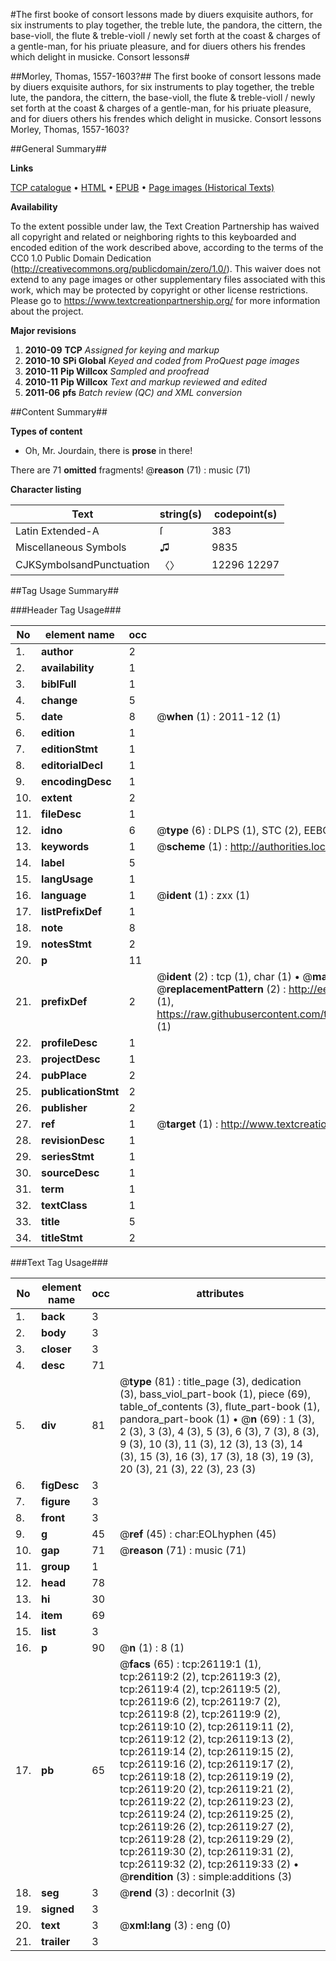 #The first booke of consort lessons made by diuers exquisite authors, for six instruments to play together, the treble lute, the pandora, the cittern, the base-violl, the flute & treble-violl / newly set forth at the coast & charges of a gentle-man, for his priuate pleasure, and for diuers others his frendes which delight in musicke. Consort lessons#

##Morley, Thomas, 1557-1603?##
The first booke of consort lessons made by diuers exquisite authors, for six instruments to play together, the treble lute, the pandora, the cittern, the base-violl, the flute & treble-violl / newly set forth at the coast & charges of a gentle-man, for his priuate pleasure, and for diuers others his frendes which delight in musicke.
Consort lessons
Morley, Thomas, 1557-1603?

##General Summary##

**Links**

[TCP catalogue](http://www.ota.ox.ac.uk/tcp/)  • 
[HTML](http://tei.it.ox.ac.uk/tcp/Texts-HTML/free/A07/A07750.html)  • 
[EPUB](http://tei.it.ox.ac.uk/tcp/Texts-EPUB/free/A07/A07750.epub) • 
[Page images (Historical Texts)](https://historicaltexts.jisc.ac.uk/eebo-23032344e)

**Availability**

To the extent possible under law, the Text Creation Partnership has waived all copyright and related or neighboring rights to this keyboarded and encoded edition of the work described above, according to the terms of the CC0 1.0 Public Domain Dedication (http://creativecommons.org/publicdomain/zero/1.0/). This waiver does not extend to any page images or other supplementary files associated with this work, which may be protected by copyright or other license restrictions. Please go to https://www.textcreationpartnership.org/ for more information about the project.

**Major revisions**

1. __2010-09__ __TCP__ *Assigned for keying and markup*
1. __2010-10__ __SPi Global__ *Keyed and coded from ProQuest page images*
1. __2010-11__ __Pip Willcox__ *Sampled and proofread*
1. __2010-11__ __Pip Willcox__ *Text and markup reviewed and edited*
1. __2011-06__ __pfs__ *Batch review (QC) and XML conversion*

##Content Summary##

**Types of content**

  * Oh, Mr. Jourdain, there is **prose** in there!

There are 71 **omitted** fragments! 
 @__reason__ (71) : music (71)

**Character listing**


|Text|string(s)|codepoint(s)|
|---|---|---|
|Latin Extended-A|ſ|383|
|Miscellaneous Symbols|♫|9835|
|CJKSymbolsandPunctuation|〈〉|12296 12297|

##Tag Usage Summary##

###Header Tag Usage###

|No|element name|occ|attributes|
|---|---|---|---|
|1.|__author__|2||
|2.|__availability__|1||
|3.|__biblFull__|1||
|4.|__change__|5||
|5.|__date__|8| @__when__ (1) : 2011-12 (1)|
|6.|__edition__|1||
|7.|__editionStmt__|1||
|8.|__editorialDecl__|1||
|9.|__encodingDesc__|1||
|10.|__extent__|2||
|11.|__fileDesc__|1||
|12.|__idno__|6| @__type__ (6) : DLPS (1), STC (2), EEBO-CITATION (1), OCLC (1), VID (1)|
|13.|__keywords__|1| @__scheme__ (1) : http://authorities.loc.gov/ (1)|
|14.|__label__|5||
|15.|__langUsage__|1||
|16.|__language__|1| @__ident__ (1) : zxx (1)|
|17.|__listPrefixDef__|1||
|18.|__note__|8||
|19.|__notesStmt__|2||
|20.|__p__|11||
|21.|__prefixDef__|2| @__ident__ (2) : tcp (1), char (1)  •  @__matchPattern__ (2) : ([0-9\-]+):([0-9IVX]+) (1), (.+) (1)  •  @__replacementPattern__ (2) : http://eebo.chadwyck.com/downloadtiff?vid=$1&page=$2 (1), https://raw.githubusercontent.com/textcreationpartnership/Texts/master/tcpchars.xml#$1 (1)|
|22.|__profileDesc__|1||
|23.|__projectDesc__|1||
|24.|__pubPlace__|2||
|25.|__publicationStmt__|2||
|26.|__publisher__|2||
|27.|__ref__|1| @__target__ (1) : http://www.textcreationpartnership.org/docs/. (1)|
|28.|__revisionDesc__|1||
|29.|__seriesStmt__|1||
|30.|__sourceDesc__|1||
|31.|__term__|1||
|32.|__textClass__|1||
|33.|__title__|5||
|34.|__titleStmt__|2||


###Text Tag Usage###

|No|element name|occ|attributes|
|---|---|---|---|
|1.|__back__|3||
|2.|__body__|3||
|3.|__closer__|3||
|4.|__desc__|71||
|5.|__div__|81| @__type__ (81) : title_page (3), dedication (3), bass_viol_part-book (1), piece (69), table_of_contents (3), flute_part-book (1), pandora_part-book (1)  •  @__n__ (69) : 1 (3), 2 (3), 3 (3), 4 (3), 5 (3), 6 (3), 7 (3), 8 (3), 9 (3), 10 (3), 11 (3), 12 (3), 13 (3), 14 (3), 15 (3), 16 (3), 17 (3), 18 (3), 19 (3), 20 (3), 21 (3), 22 (3), 23 (3)|
|6.|__figDesc__|3||
|7.|__figure__|3||
|8.|__front__|3||
|9.|__g__|45| @__ref__ (45) : char:EOLhyphen (45)|
|10.|__gap__|71| @__reason__ (71) : music (71)|
|11.|__group__|1||
|12.|__head__|78||
|13.|__hi__|30||
|14.|__item__|69||
|15.|__list__|3||
|16.|__p__|90| @__n__ (1) : 8 (1)|
|17.|__pb__|65| @__facs__ (65) : tcp:26119:1 (1), tcp:26119:2 (2), tcp:26119:3 (2), tcp:26119:4 (2), tcp:26119:5 (2), tcp:26119:6 (2), tcp:26119:7 (2), tcp:26119:8 (2), tcp:26119:9 (2), tcp:26119:10 (2), tcp:26119:11 (2), tcp:26119:12 (2), tcp:26119:13 (2), tcp:26119:14 (2), tcp:26119:15 (2), tcp:26119:16 (2), tcp:26119:17 (2), tcp:26119:18 (2), tcp:26119:19 (2), tcp:26119:20 (2), tcp:26119:21 (2), tcp:26119:22 (2), tcp:26119:23 (2), tcp:26119:24 (2), tcp:26119:25 (2), tcp:26119:26 (2), tcp:26119:27 (2), tcp:26119:28 (2), tcp:26119:29 (2), tcp:26119:30 (2), tcp:26119:31 (2), tcp:26119:32 (2), tcp:26119:33 (2)  •  @__rendition__ (3) : simple:additions (3)|
|18.|__seg__|3| @__rend__ (3) : decorInit (3)|
|19.|__signed__|3||
|20.|__text__|3| @__xml:lang__ (3) : eng (0)|
|21.|__trailer__|3||
